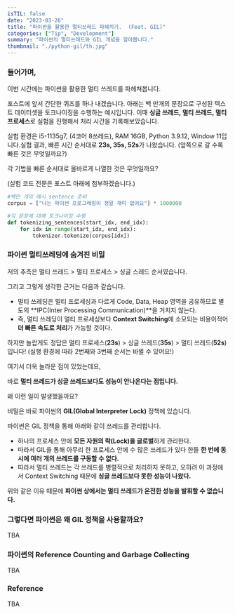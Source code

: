 ```yaml
---
isTIL: false
date: "2023-03-26"
title: "파이썬을 활용한 멀티쓰레드 파헤치기.  (Feat. GIL)"
categories: ["Tip", "Development"]
summary: "파이썬의 멀티쓰레드와 GIL 개념을 알아봅니다."
thumbnail: "./python-gil/th.jpg"
---
```

### 들어가며,
이번 시간에는 파이썬을 활용한 멀티 쓰레드를 파헤쳐봅니다.  

포스트에 앞서 간단한 퀴즈를 하나 내겠습니다.
아래는 백 만개의 문장으로 구성된 텍스트 데이터셋을 토크나이징을 수행하는 예시입니다.
이때 **싱글 쓰레드, 멀티 쓰레드, 멀티 프로세스**로 실험을 진행해서 처리 시간을 기록해보았습니다.  

실험 환경은 i5-1135g7, (4코어 8쓰레드), RAM 16GB, Python 3.9.12, Window 11입니다.실험 결과, 빠른 시간 순서대로 **23s, 35s, 52s**가 나왔습니다. (앞쪽으로 갈 수록 빠른 것은 무엇일까요?)

각 기법을 빠른 순서대로 올바르게 나열한 것은 무엇일까요?

(실험 코드 전문은 포스트 아래에 첨부하겠습니다.)

```python
#백만 개의 예시 sentence 준비
corpus = ["나는 파이썬 프로그래밍이 정말 재미 없어요"] * 1000000

#각 문장에 대해 토크나이징 수행
def tokenizing_sentences(start_idx, end_idx):
    for idx in range(start_idx, end_idx):
        tokenizer.tokenize(corpus[idx])
```  
### 파이썬 멀티쓰레딩에 숨겨진 비밀
저의 추측은 멀티 쓰레드 > 멀티 프로세스 > 싱글 스레드 순서였습니다.

그리고 그렇게 생각한 근거는 다음과 같습니다.

- 멀티 쓰레딩은 멀티 프로세싱과 다르게 Code, Data, Heap 영역을 공유하므로 별도의 **IPC(Inter Processing Communication)**을 거치지 않는다.
- 즉,  멀티 쓰레딩이 멀티 프로세싱보다 **Context Switching**에 소모되는 비용이적어 **더 빠른 속도로 처리**가 가능할 것이다.  

하지만 놀랍게도 정답은 멀티 프로세스(**23s**) > 싱글 쓰레드(**35s**) > 멀티 쓰레드(**52s**) 입니다! (실행 환경에 따라 2번째와 3번째 순서는 바뀔 수 있어요!)

여기서 더욱 놀라운 점이 있었는데요,

바로 **멀티 쓰레드가 싱글 쓰레드보다도 성능이 안나온다는 점입니다.**

왜 이런 일이 발생했을까요?

비밀은 바로 파이썬의 **GIL(Global Interpreter Lock)** 정책에 있습니다.

파이썬은 GIL 정책을 통해 아래와 같이 쓰레드를 관리합니다.

- 하나의 프로세스 안에 **모든 자원의 락(Lock)을 글로벌**하게 관리한다.
- 따라서 GIL을 통해 아무리 한 프로세스 안에 수 많은 쓰레드가 있다 한들 **한 번에 동시에 여러 개의 쓰레드를 구동할 수 없다.**
- 따라서 멀티 쓰레드는 각 쓰레드를 병렬적으로 처리하지 못하고, 오히려 이 과정에서 Context Switching 때문에 **싱글 쓰레드보다 못한 성능이 나왔다.**

위와 같은 이유 때문에 **파이썬 상에서는 멀티 쓰레드가 온전한 성능을 발휘할 수 없습니다.**

### 그렇다면 파이썬은 왜 GIL 정책을 사용할까요?
TBA

### 파이썬의 Reference Counting and Garbage Collecting
TBA

### Reference
TBA
